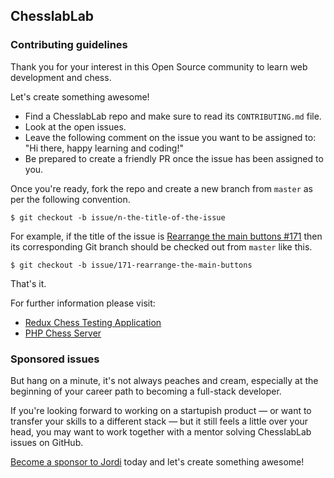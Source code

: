## ChesslabLab
### Contributing guidelines

Thank you for your interest in this Open Source community to learn web development and chess.

Let's create something awesome!

- Find a ChesslabLab repo and make sure to read its `CONTRIBUTING.md` file.
- Look at the open issues.
- Leave the following comment on the issue you want to be assigned to: "Hi there, happy learning and coding!"
- Be prepared to create a friendly PR once the issue has been assigned to you.

Once you're ready, fork the repo and create a new branch from `master` as per the following convention.

```text
$ git checkout -b issue/n-the-title-of-the-issue
```

For example, if the title of the issue is [Rearrange the main buttons #171](https://github.com/chesslablab/redux-chess/issues/171) then its corresponding Git branch should be checked out from `master` like this.

```text
$ git checkout -b issue/171-rearrange-the-main-buttons
```

That's it.

For further information please visit:

- [Redux Chess Testing Application](https://github.com/chesslablab/testing-redux-chess)
- [PHP Chess Server](https://github.com/chesslablab/chess-server)

### Sponsored issues

But hang on a minute, it's not always peaches and cream, especially at the beginning of your career path to becoming a full-stack developer.

If you're looking forward to working on a startupish product — or want to transfer your skills to a different stack — but it still feels a little over your head, you may want to work together with a mentor solving ChesslabLab issues on GitHub.

[Become a sponsor to Jordi](https://github.com/sponsors/programarivm?frequency=one-time) today and let's create something awesome!
